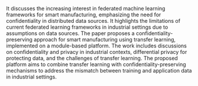 It discusses the increasing interest in federated machine learning frameworks for smart manufacturing, emphasizing the
need
for confidentiality in distributed data sources. It highlights the limitations of current federated learning frameworks
in industrial settings due to assumptions on data sources. The paper proposes a confidentiality-preserving approach for
smart manufacturing using transfer learning, implemented on a module-based platform. The work includes discussions on
confidentiality and privacy in industrial contexts, differential privacy for protecting data, and the challenges of
transfer learning. The proposed platform aims to combine transfer learning with confidentiality-preserving mechanisms to
address the mismatch between training and application data in industrial settings.